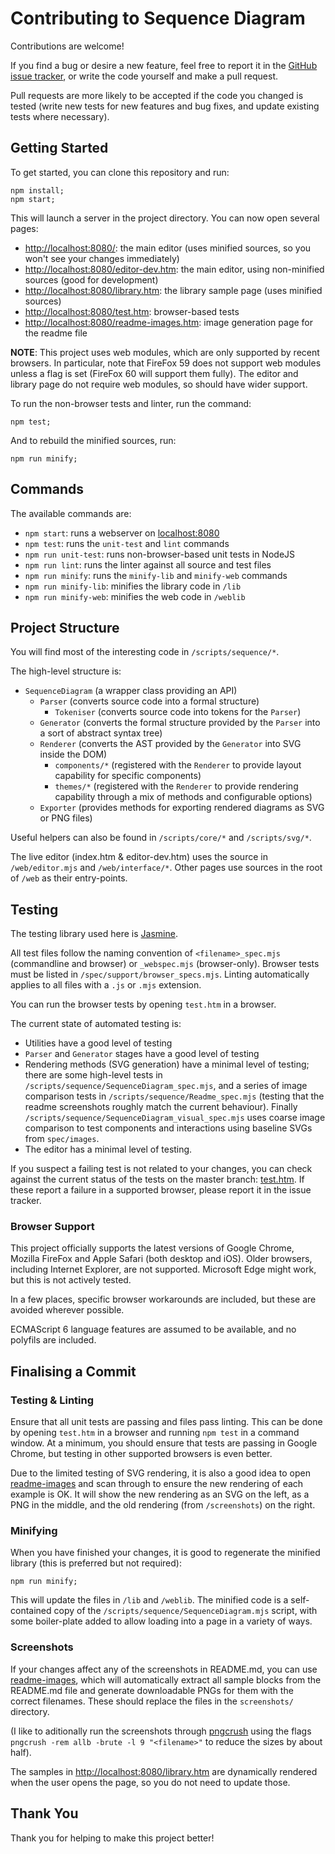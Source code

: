 # Contributing to Sequence Diagram

Contributions are welcome!

If you find a bug or desire a new feature, feel free to report it in
the [GitHub issue tracker](https://github.com/davidje13/SequenceDiagram/issues),
or write the code yourself and make a pull request.

Pull requests are more likely to be accepted if the code you changed
is tested (write new tests for new features and bug fixes, and update
existing tests where necessary).

## Getting Started

To get started, you can clone this repository and run:

```shell
npm install;
npm start;
```

This will launch a server in the project directory. You can now open
several pages:

* [http://localhost:8080/](http://localhost:8080/):
  the main editor (uses minified sources, so you won't see your changes
  immediately)
* [http://localhost:8080/editor-dev.htm](http://localhost:8080/editor-dev.htm):
  the main editor, using non-minified sources (good for development)
* [http://localhost:8080/library.htm](http://localhost:8080/library.htm):
  the library sample page (uses minified sources)
* [http://localhost:8080/test.htm](http://localhost:8080/test.htm):
  browser-based tests
* [http://localhost:8080/readme-images.htm](http://localhost:8080/readme-images.htm):
  image generation page for the readme file

**NOTE**: This project uses web modules, which are only supported by
recent browsers. In particular, note that FireFox 59 does not support
web modules unless a flag is set (FireFox 60 will support them fully).
The editor and library page do not require web modules, so should have
wider support.

To run the non-browser tests and linter, run the command:

```shell
npm test;
```

And to rebuild the minified sources, run:

```shell
npm run minify;
```

## Commands

The available commands are:

* `npm start`: runs a webserver on
  [localhost:8080](http://localhost:8080)
* `npm test`: runs the `unit-test` and `lint` commands
* `npm run unit-test`: runs non-browser-based unit tests in NodeJS
* `npm run lint`: runs the linter against all source and test files
* `npm run minify`: runs the `minify-lib` and `minify-web` commands
* `npm run minify-lib`: minifies the library code in `/lib`
* `npm run minify-web`: minifies the web code in `/weblib`

## Project Structure

You will find most of the interesting code in `/scripts/sequence/*`.

The high-level structure is:

* `SequenceDiagram` (a wrapper class providing an API)
  * `Parser` (converts source code into a formal structure)
    * `Tokeniser` (converts source code into tokens for the `Parser`)
  * `Generator` (converts the formal structure provided by the `Parser`
    into a sort of abstract syntax tree)
  * `Renderer` (converts the AST provided by the `Generator` into SVG
    inside the DOM)
    * `components/*` (registered with the `Renderer` to provide layout
      capability for specific components)
    * `themes/*` (registered with the `Renderer` to provide rendering
      capability through a mix of methods and configurable options)
  * `Exporter` (provides methods for exporting rendered diagrams as
    SVG or PNG files)

Useful helpers can also be found in `/scripts/core/*` and
`/scripts/svg/*`.

The live editor (index.htm & editor-dev.htm) uses the source in
`/web/editor.mjs` and `/web/interface/*`. Other pages use sources in
the root of `/web` as their entry-points.

## Testing

The testing library used here is [Jasmine](https://jasmine.github.io/).

All test files follow the naming convention of `<filename>_spec.mjs`
(commandline and browser) or `_webspec.mjs` (browser-only). Browser
tests must be listed in `/spec/support/browser_specs.mjs`. Linting
automatically applies to all files with a `.js` or `.mjs` extension.

You can run the browser tests by opening `test.htm` in a browser.

The current state of automated testing is:

* Utilities have a good level of testing
* `Parser` and `Generator` stages have a good level of testing
* Rendering methods (SVG generation) have a minimal level of testing;
  there are some high-level tests in
  `/scripts/sequence/SequenceDiagram_spec.mjs`, and a series of image
  comparison tests in `/scripts/sequence/Readme_spec.mjs` (testing that
  the readme screenshots roughly match the current behaviour). Finally
  `/scripts/sequence/SequenceDiagram_visual_spec.mjs` uses coarse image
  comparison to test components and interactions using baseline SVGs
  from `spec/images`.
* The editor has a minimal level of testing.

If you suspect a failing test is not related to your changes, you can
check against the current status of the tests on the master branch:
[test.htm](https://davidje13.github.io/SequenceDiagram/test.htm). If
these report a failure in a supported browser, please report it in the
issue tracker.

### Browser Support

This project officially supports the latest versions of Google Chrome,
Mozilla FireFox and Apple Safari (both desktop and iOS). Older
browsers, including Internet Explorer, are not supported. Microsoft
Edge might work, but this is not actively tested.

In a few places, specific browser workarounds are included, but these
are avoided wherever possible.

ECMAScript 6 language features are assumed to be available, and no
polyfils are included.

## Finalising a Commit

### Testing & Linting

Ensure that all unit tests are passing and files pass linting. This can
be done by opening `test.htm` in a browser and running `npm test`
in a command window. At a minimum, you should ensure that tests are
passing in Google Chrome, but testing in other supported browsers is
even better.

Due to the limited testing of SVG rendering, it is also a good idea to
open [readme-images](http://localhost:8080/readme-images.htm) and scan
through to ensure the new rendering of each example is OK. It will show
the new rendering as an SVG on the left, as a PNG in the middle, and
the old rendering (from `/screenshots`) on the right.

### Minifying

When you have finished your changes, it is good to regenerate the
minified library (this is preferred but not required):

```shell
npm run minify;
```

This will update the files in `/lib` and `/weblib`. The minified code
is a self-contained copy of the `/scripts/sequence/SequenceDiagram.mjs`
script, with some boiler-plate added to allow loading into a page in a
variety of ways.

### Screenshots

If your changes affect any of the screenshots in README.md, you can
use [readme-images](http://localhost:8080/readme-images.htm), which
will automatically extract all sample blocks from the README.md file
and generate downloadable PNGs for them with the correct filenames.
These should replace the files in the `screenshots/` directory.

(I like to aditionally run the screenshots through
[pngcrush](https://pmt.sourceforge.io/pngcrush/) using the flags
`pngcrush -rem allb -brute -l 9 "<filename>"` to reduce the sizes by
about half).

The samples in
[http://localhost:8080/library.htm](http://localhost:8080/library.htm)
are dynamically rendered when the user opens the page, so you do not
need to update those.

## Thank You

Thank you for helping to make this project better!
